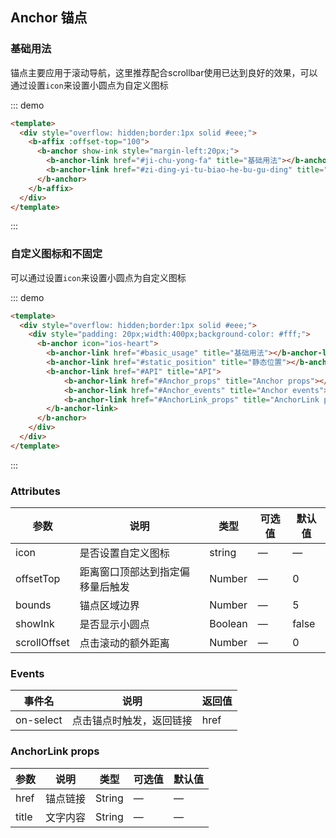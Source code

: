 ## Anchor 锚点

<template>
    <div class="global-anchor">
      <b-anchor :scroll-offset="100">
        <b-anchor-link href="#ji-chu-yong-fa" title="基础用法"></b-anchor-link>
        <b-anchor-link href="#zi-ding-yi-tu-biao-he-bu-gu-ding" title="自定义图标和不固定"></b-anchor-link>
      </b-anchor>
    </div>
</template>

### 基础用法

锚点主要应用于滚动导航，这里推荐配合scrollbar使用已达到良好的效果，可以通过设置`icon`来设置小圆点为自定义图标

::: demo 
```html
<template>
  <div style="overflow: hidden;border:1px solid #eee;">
    <b-affix :offset-top="100">
      <b-anchor show-ink style="margin-left:20px;">
        <b-anchor-link href="#ji-chu-yong-fa" title="基础用法"></b-anchor-link>
        <b-anchor-link href="#zi-ding-yi-tu-biao-he-bu-gu-ding" title="自定义图标和不固定"></b-anchor-link>
      </b-anchor>
    </b-affix>
  </div>
</template>
```
:::

### 自定义图标和不固定

可以通过设置`icon`来设置小圆点为自定义图标

::: demo 
```html
<template>
  <div style="overflow: hidden;border:1px solid #eee;">
    <div style="padding: 20px;width:400px;background-color: #fff;">
      <b-anchor icon="ios-heart">
        <b-anchor-link href="#basic_usage" title="基础用法"></b-anchor-link>
        <b-anchor-link href="#static_position" title="静态位置"></b-anchor-link>
        <b-anchor-link href="#API" title="API">
            <b-anchor-link href="#Anchor_props" title="Anchor props"></b-anchor-link>
            <b-anchor-link href="#Anchor_events" title="Anchor events"></b-anchor-link>
            <b-anchor-link href="#AnchorLink_props" title="AnchorLink props"></b-anchor-link>
        </b-anchor-link>
      </b-anchor>
    </div>
  </div>
</template>
```
:::

### Attributes

| 参数      | 说明    | 类型      | 可选值       | 默认值   |
|---------- |-------- |---------- |-------------  |-------- |
| icon     | 是否设置自定义图标   | string  |  —   |   —   |
| offsetTop     | 距离窗口顶部达到指定偏移量后触发   | Number  |  —   | 0 |
| bounds     | 锚点区域边界   | Number  |  —   | 5 |
| showInk     | 是否显示小圆点   | Boolean	  |  —   | false |
| scrollOffset     | 点击滚动的额外距离   | Number  |  —   | 0 |


### Events

| 事件名      | 说明    | 返回值      |
|---------- |-------- |---------- |
| on-select    | 点击锚点时触发，返回链接   | href  |

### AnchorLink props 

| 参数      | 说明    | 类型      | 可选值       | 默认值   |
|---------- |-------- |---------- |-------------  |-------- |
| href     | 锚点链接   | String  |  —   |  — |
| title     | 文字内容   | String  |  —   |  — |
